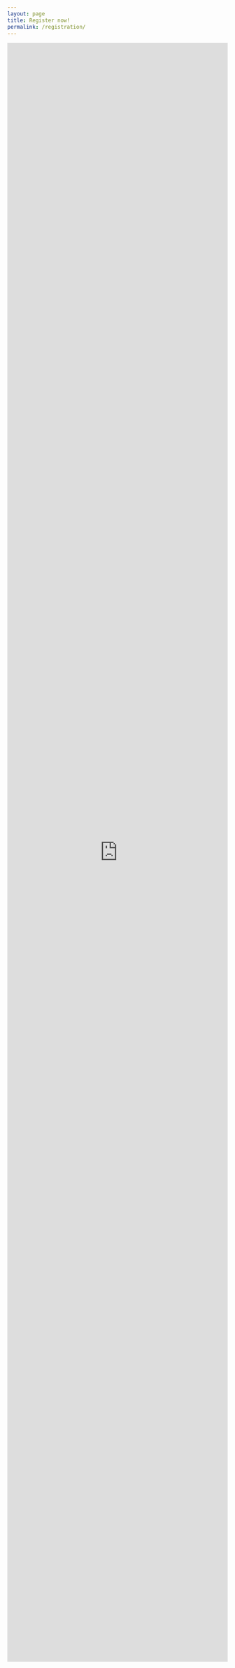 ```yaml
---
layout: page
title: Register now!
permalink: /registration/
---
```


<iframe src="https://docs.google.com/forms/d/e/1FAIpQLSchZpSOJmVOmZOvf_-cr5wMLkSQsW2eWIIpzQEbUiEC6-WPyA/viewform?embedded=true" width="100%" height="3696" frameborder="0" marginheight="0" marginwidth="5px">Loading…</iframe>

<script>
document.querySelector("iframe").addEventListener("load",
    function() {
        window.scrollTo({
    top: 0,
    left: 0,
    behavior: 'smooth'
  });
});
</script>